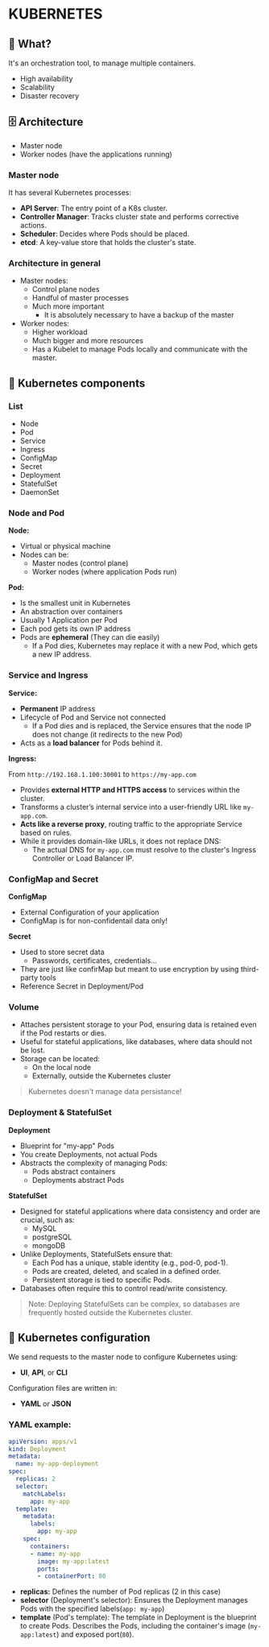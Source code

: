 [](https://www.youtube.com/watch?v=s_o8dwzRlu4)
# KUBERNETES

## 🧠 What?
It's an orchestration tool, to manage multiple containers.
- High availability
- Scalability
- Disaster recovery

## 🗄️ Architecture
- Master node
- Worker nodes (have the applications running)

### Master node
It has several Kubernetes processes:
- **API Server**: The entry point of a K8s cluster.
- **Controller Manager**: Tracks cluster state and performs corrective actions.
- **Scheduler**: Decides where Pods should be placed.
- **etcd**: A key-value store that holds the cluster's state.

### Architecture in general
- Master nodes: 
  - Control plane nodes
  - Handful of master processes
  - Much more important
    - It is absolutely necessary to have a backup of the master
- Worker nodes: 
  - Higher workload
  - Much bigger and more resources
  - Has a Kubelet to manage Pods locally and communicate with the master.

## 🥙 Kubernetes components

### List
- Node
- Pod
- Service
- Ingress
- ConfigMap
- Secret
- Deployment
- StatefulSet
- DaemonSet

### Node and Pod

**Node:**
- Virtual or physical machine
- Nodes can be:
  - Master nodes (control plane)
  - Worker nodes (where application Pods run)

**Pod:**
- Is the smallest unit in Kubernetes
- An abstraction over containers
- Usually 1 Application per Pod
- Each pod gets its own IP address
- Pods are **ephemeral** (They can die easily)
  - If a Pod dies, Kubernetes may replace it with a new Pod, which gets a new IP address.

### Service and Ingress

**Service:**
- **Permanent** IP address
- Lifecycle of Pod and Service not connected
  - If a Pod dies and is replaced, the Service ensures that the node IP does not change (it redirects to the new Pod)
- Acts as a **load balancer** for Pods behind it.

**Ingress:**

From `http://192.168.1.100:30001` to `https://my-app.com`
- Provides **external HTTP and HTTPS access** to services within the cluster.
- Transforms a cluster’s internal service into a user-friendly URL like `my-app.com`.
- **Acts like a reverse proxy**, routing traffic to the appropriate Service based on rules.
- While it provides domain-like URLs, it does not replace DNS:
  - The actual DNS for `my-app.com` must resolve to the cluster's Ingress Controller or Load Balancer IP.

### ConfigMap and Secret

**ConfigMap**
- External Configuration of your application
- ConfigMap is for non-confidentail data only!

**Secret**
- Used to store secret data
  - Passwords, certificates, credentials...
- They are just like confirMap but meant to use encryption by using third-party tools
- Reference Secret in Deployment/Pod

### Volume
- Attaches persistent storage to your Pod, ensuring data is retained even if the Pod restarts or dies.
- Useful for stateful applications, like databases, where data should not be lost.
- Storage can be located:
  - On the local node
  - Externally, outside the Kubernetes cluster

> Kubernetes doesn't manage data persistance!

### Deployment & StatefulSet

**Deployment**
- Blueprint for "my-app" Pods
- You create Deployments, not actual Pods
- Abstracts the complexity of managing Pods:
  - Pods abstract containers
  - Deployments abstract Pods

**StatefulSet**

- Designed for stateful applications where data consistency and order are crucial, such as:
  - MySQL
  - postgreSQL
  - mongoDB
- Unlike Deployments, StatefulSets ensure that:
  - Each Pod has a unique, stable identity (e.g., pod-0, pod-1).
  - Pods are created, deleted, and scaled in a defined order.
  - Persistent storage is tied to specific Pods.
- Databases often require this to control read/write consistency.

> Note: Deploying StatefulSets can be complex, so databases are frequently hosted outside the Kubernetes cluster.

## 🎡 Kubernetes configuration
We send requests to the master node to configure Kubernetes using:
- **UI**, **API**, or **CLI**

Configuration files are written in:
- **YAML** or **JSON**

### YAML example:
```yaml
apiVersion: apps/v1
kind: Deployment
metadata:
  name: my-app-deployment
spec:
  replicas: 2
  selector:
    matchLabels:
      app: my-app
  template:
    metadata:
      labels:
        app: my-app
    spec:
      containers:
      - name: my-app
        image: my-app:latest
        ports:
        - containerPort: 80
```

- **replicas:** Defines the number of Pod replicas (2 in this case)
- **selector** (Deployment's selector): Ensures the Deployment manages Pods with the specified labels(`app: my-app`)
- **template** (Pod's template): The template in Deployment is the blueprint to create Pods. Describes the Pods, including the container's image (`my-app:latest`) and exposed port(`80`).